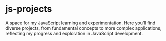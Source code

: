 # js-projects
A space for my JavaScript learning and experimentation. Here you'll find diverse projects, from fundamental concepts to more complex applications, reflecting my progress and exploration in JavaScript development.
